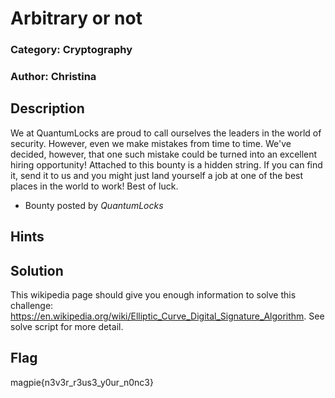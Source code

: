 # Arbitrary or not 
### Category: Cryptography
### Author: Christina

## Description
We at QuantumLocks are proud to call ourselves the leaders in the world of security. However, even we make mistakes from time to time. We've decided, however, that one such mistake could be turned into an excellent hiring opportunity! Attached to this bounty is a hidden string. If you can find it, send it to us and you might just land yourself a job at one of the best places in the world to work! Best of luck.
- Bounty posted by *QuantumLocks*

## Hints

## Solution
This wikipedia page should give you enough information to solve this challenge: https://en.wikipedia.org/wiki/Elliptic_Curve_Digital_Signature_Algorithm.
See solve script for more detail.

## Flag
magpie{n3v3r_r3us3_y0ur_n0nc3}
